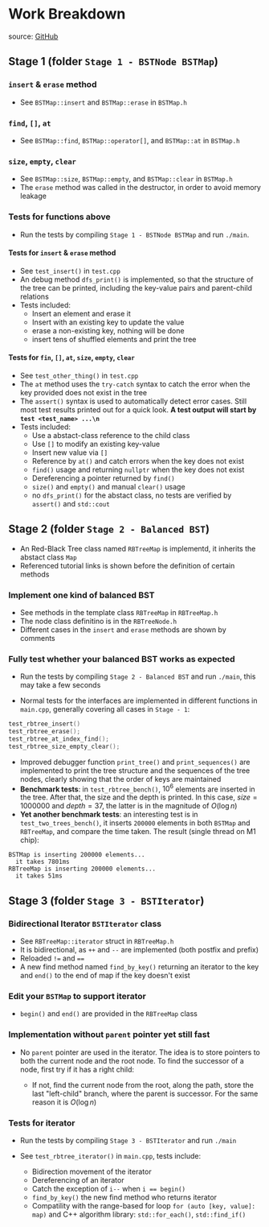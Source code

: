 # Work Breakdown

source: [GitHub](https://github.com/julyfun/github-test)

## Stage 1 (folder `Stage 1 - BSTNode BSTMap`)

### `insert` & `erase` method

- See `BSTMap::insert` and `BSTMap::erase` in `BSTMap.h`

### `find`, `[]`, `at`

- See `BSTMap::find`, `BSTMap::operator[]`, and `BSTMap::at` in `BSTMap.h`

### `size`, `empty`, `clear`

- See `BSTMap::size`, `BSTMap::empty`, and `BSTMap::clear` in `BSTMap.h`
- The `erase` method was called in the destructor, in order to avoid memory leakage

### Tests for functions above

- Run the tests by compiling `Stage 1 - BSTNode BSTMap` and run `./main`.

#### Tests for `insert` & `erase` method

- See `test_insert()` in `test.cpp`
- An debug method `dfs_print()` is implemented, so that the structure of the tree can be printed, including the key-value pairs and parent-child relations
- Tests included:
  - Insert an element and erase it
  - Insert with an existing key to update the value
  - erase a non-existing key, nothing will be done
  - insert tens of shuffled elements and print the tree

#### Tests for `fin`, `[]`, `at`, `size`, `empty`, `clear`

- See `test_other_thing()` in `test.cpp`
- The `at` method uses the `try-catch` syntax to catch the error when the key provided does not exist in the tree
- The `assert()` syntax is used to automatically detect error cases. Still most test results printed out for a quick look. **A test output will start by `test <test_name> ...\n`**
- Tests included:
  - Use a abstact-class reference to the child class
  - Use `[]` to modify an existing key-value
  - Insert new value via `[]`
  - Reference by `at()` and catch errors when the key does not exist
  - `find()` usage and returning `nullptr` when the key does not exist
  - Dereferencing a pointer returned by `find()`
  - `size()` and `empty()` and manual `clear()` usage
  - no `dfs_print()` for the abstact class, no tests are verified by `assert()` and `std::cout`

## Stage 2 (folder `Stage 2 - Balanced BST`)

- An Red-Black Tree class named `RBTreeMap` is implementd, it inherits the abstact class `Map`
- Referenced tutorial links is shown before the definition of certain methods

### Implement one kind of balanced BST

- See methods in the template class `RBTreeMap` in `RBTreeMap.h`
- The node class definitino is in the `RBTreeNode.h`
- Different cases in the `insert` and `erase` methods are shown by comments

### Fully test whether your balanced BST works as expected

- Run the tests by compiling `Stage 2 - Balanced BST` and run `./main`, this may take a few seconds

- Normal tests for the interfaces are implemented in different functions in `main.cpp`, generally covering all cases in `Stage - 1`:

```cpp
test_rbtree_insert()
test_rbtree_erase();
test_rbtree_at_index_find();
test_rbtree_size_empty_clear();
```

- Improved debugger function `print_tree()` and `print_sequences()` are implemented to print the tree structure and the sequences of the tree nodes, clearly showing that the order of keys are maintained
- **Benchmark tests**: in `test_rbtree_bench()`, $10^6$ elements are inserted in the tree. After that, the size and the depth is printed. In this case, $size = 1000000$ and $depth = 37$, the latter is in the magnitude of $O(\log n)$
- **Yet another benchmark tests**: an interesting test is in `test_two_trees_bench()`, it inserts `200000` elements in both `BSTMap` and `RBTreeMap`, and compare the time taken. The result (single thread on M1 chip):

```
BSTMap is inserting 200000 elements...
  it takes 7801ms
RBTreeMap is inserting 200000 elements...
  it takes 51ms
```

## Stage 3 (folder `Stage 3 - BSTIterator`)

### Bidirectional Iterator `BSTIterator` class

- See `RBTreeMap::iterator` struct in `RBTreeMap.h`
- It is bidirectional, as `++` and `--` are implemented (both postfix and prefix)
- Reloaded `!=` and `==`
- A new find method named `find_by_key()` returning an iterator to the key and `end()` to the end of map if the key doesn't exist

### Edit your `BSTMap` to support iterator

- `begin()` and `end()` are provided in the `RBTreeMap` class

### Implementation without `parent` pointer yet still fast

- No `parent` pointer are used in the iterator. The idea is to store pointers to both the current node and the root node. To find the successor of a node, first try if it has a right child:

  - If not, find the current node from the root, along the path, store the last "left-child" branch, where the parent is successor. For the same reason it is $O(\log n)$

### Tests for iterator

- Run the tests by compiling `Stage 3 - BSTIterator` and run `./main`

- See `test_rbtree_iterator()` in `main.cpp`, tests include:
  - Bidirection movement of the iterator
  - Dereferencing of an iterator
  - Catch the exception of `i--` when `i == begin()`
  - `find_by_key()` the new find method who returns iterator
  - Compatility with the range-based for loop `for (auto [key, value]: map)` and C++ algorithm library: `std::for_each()`, `std::find_if()`
